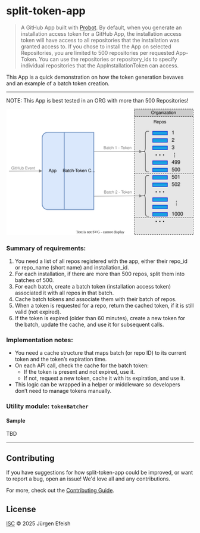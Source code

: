 # split-token-app

> A GitHub App built with [Probot](https://github.com/probot/probot).
 By default, when you generate an installation access token for a GitHub App, the installation access token will have access to all repositories that the installation was granted access to. 
 If you chose to install the App on selected Repositories, you are limited to 500 repositories per requested App-Token. You can use the repositories or repository_ids to specify individual repositories that the AppInstallationToken can access.

This App is a quick demonstration on how the token generation bevaves and an example of a batch token creation.

---
NOTE: This App is best tested in an ORG with more than 500 Repositories!

![diagram](diagram.svg)

### Summary of requirements:

1. You need a list of all repos registered with the app, either their repo_id or repo_name (short name) and installation_id.
1. For each installation, if there are more than 500 repos, split them into batches of 500.
1. For each batch, create a batch token (installation access token) associated it with all repos in that batch.
1. Cache batch tokens and associate them with their batch of repos.
1. When a token is requested for a repo, return the cached token, if it is still valid (not expired).
1. If the token is expired (older than 60 minutes), create a new token for the batch, update the cache, and use it for subsequent calls.

### Implementation notes:

- You need a cache structure that maps batch (or repo ID) to its current token and the token’s expiration time.
- On each API call, check the cache for the batch token:
  - If the token is present and not expired, use it.
  - If not, request a new token, cache it with its expiration, and use it.
- This logic can be wrapped in a helper or middleware so developers don’t need to manage tokens manually.

### Utility module: `tokenBatcher`

#### Sample

TBD

---

## Contributing

If you have suggestions for how split-token-app could be improved, or want to report a bug, open an issue! We'd love all and any contributions.

For more, check out the [Contributing Guide](CONTRIBUTING.md).

## License

[ISC](LICENSE) © 2025 Jürgen Efeish
